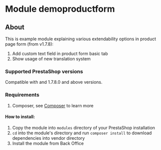 # Module demoproductform

## About

This is example module explaining various extendability options in product page form (from v1.7.8):
1. Add custom text field in product form basic tab
2. Show usage of new translation system

### Supported PrestaShop versions

Compatible with and 1.7.8.0 and above versions.

### Requirements

1. Composer, see [Composer](https://getcomposer.org/) to learn more

#### How to install:
1. Copy the module into `modules` directory of your PrestaShop installation
2. `cd` into the module's directory and run `composer install` to download dependencies into vendor directory
3. Install the module from Back Office
